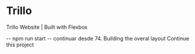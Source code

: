 # Trillo
Trillo Website | Built with Flexbox


-- npm run start
-- continuar desde 74. Building the overal layout
Continue this project
